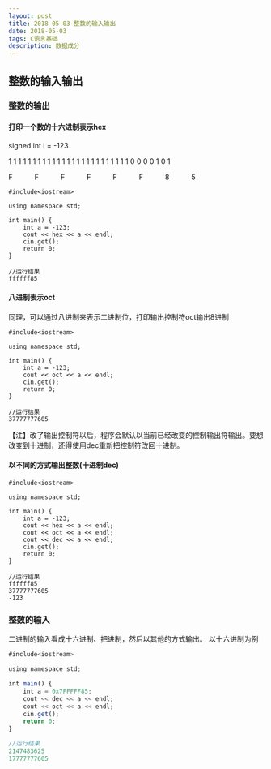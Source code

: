 ```yaml
---
layout: post
title: 2018-05-03-整数的输入输出 
date: 2018-05-03
tags: C语言基础
description: 数据成分
---
```


## 整数的输入输出

### 整数的输出

#### 打印一个数的十六进制表示hex
signed int i = -123

1&nbsp;1&nbsp;1&nbsp;1&nbsp;1&nbsp;1&nbsp;1&nbsp;1&nbsp;1&nbsp;1&nbsp;1&nbsp;1&nbsp;1&nbsp;1&nbsp;1&nbsp;1&nbsp;1&nbsp;1&nbsp;1&nbsp;1&nbsp;1&nbsp;1&nbsp;1&nbsp;1&nbsp;1&nbsp;0&nbsp;0&nbsp;0&nbsp;0&nbsp;1&nbsp;0&nbsp;1&nbsp;

F&nbsp;&nbsp;&nbsp;&nbsp;&nbsp;&nbsp;&nbsp;&nbsp;&nbsp;&nbsp;&nbsp;F&nbsp;&nbsp;&nbsp;&nbsp;&nbsp;&nbsp;&nbsp;&nbsp;&nbsp;&nbsp;&nbsp;F&nbsp;&nbsp;&nbsp;&nbsp;&nbsp;&nbsp;&nbsp;&nbsp;&nbsp;&nbsp;&nbsp;F&nbsp;&nbsp;&nbsp;&nbsp;&nbsp;&nbsp;&nbsp;&nbsp;&nbsp;&nbsp;&nbsp;F&nbsp;&nbsp;&nbsp;&nbsp;&nbsp;&nbsp;&nbsp;&nbsp;&nbsp;&nbsp;&nbsp;F&nbsp;&nbsp;&nbsp;&nbsp;&nbsp;&nbsp;&nbsp;&nbsp;&nbsp;&nbsp;&nbsp;8&nbsp;&nbsp;&nbsp;&nbsp;&nbsp;&nbsp;&nbsp;&nbsp;&nbsp;&nbsp;&nbsp;5&nbsp;&nbsp;&nbsp;&nbsp;&nbsp;&nbsp;&nbsp;&nbsp;&nbsp;&nbsp;&nbsp;

``` 
#include<iostream>

using namespace std;

int main() {
	int a = -123;
	cout << hex << a << endl;
	cin.get();
	return 0;
}

//运行结果
ffffff85
```

#### 八进制表示oct
同理，可以通过八进制来表示二进制位，打印输出控制符oct输出8进制

``` 
#include<iostream>

using namespace std;

int main() {
	int a = -123;
	cout << oct << a << endl;
	cin.get();
	return 0;
}

//运行结果
37777777605
```
【注】改了输出控制符以后，程序会默认以当前已经改变的控制输出符输出。要想改变到十进制，还得使用dec重新把控制符改回十进制。

#### 以不同的方式输出整数(十进制dec)

``` 
#include<iostream>

using namespace std;

int main() {
	int a = -123;
	cout << hex << a << endl;
	cout << oct << a << endl;
	cout << dec << a << endl;
	cin.get();
	return 0;
}

//运行结果
ffffff85
37777777605
-123
```

### 整数的输入

二进制的输入看成十六进制、把进制，然后以其他的方式输出。
以十六进制为例

``` javascript
#include<iostream>

using namespace std;

int main() {
	int a = 0x7FFFFF85;
	cout << dec << a << endl;
	cout << oct << a << endl;
	cin.get();
	return 0;
}

//运行结果
2147483625
17777777605
```

